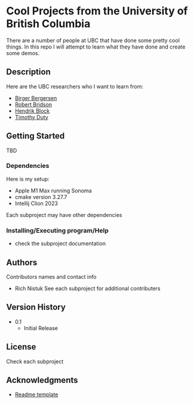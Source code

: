 # Cool Projects from the University of British Columbia

There are a number of people at UBC that have done some pretty cool things. In 
this repo I will attempt to learn what they have done and create some demos. 

## Description
Here are the UBC researchers who I want to learn from:
* [Birger Bergersen](Bergersen/README.md)
* [Robert Bridson](Bridson/README.md)
* [Hendrik Block](https://scholar.google.ca/citations?user=kQon5jkAAAAJ&hl=en)
* [Timothy Duty](https://scholar.google.ca/citations?hl=en&user=BqcfS28AAAAJ)

## Getting Started
TBD

### Dependencies
Here is my setup:
* Apple M1 Max running Sonoma
* cmake version 3.27.7 
* Intellij Clion 2023

Each subproject may have other dependencies  

### Installing/Executing program/Help
* check the subproject documentation

## Authors

Contributors names and contact info
* Rich Nistuk 
See each subproject for additional contributers 

## Version History
* 0.1
    * Initial Release

## License
Check each subproject

## Acknowledgments
* [Readme template](https://gist.github.com/DomPizzie/7a5ff55ffa9081f2de27c315f5018afc#file-readme-template-md)

